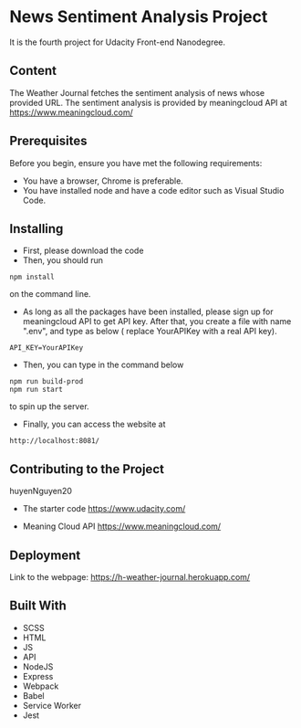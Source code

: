 # News Sentiment Analysis Project

It is the fourth project for Udacity Front-end Nanodegree. 

## Content

The Weather Journal fetches the sentiment analysis of news whose provided URL. The sentiment analysis is provided by meaningcloud API at https://www.meaningcloud.com/

## Prerequisites

Before you begin, ensure you have met the following requirements:
* You have a browser, Chrome is preferable.
* You have installed node and have a code editor such as Visual Studio Code.

## Installing

* First, please download the code
* Then, you should run 
```
npm install
``` 
on the command line.
* As long as all the packages have been installed, please sign up for meaningcloud API to get API key.
After that, you create a file with name ".env", and type as below ( replace YourAPIKey with a real API key).
```
API_KEY=YourAPIKey
``` 
* Then, you can type in the command below
```
npm run build-prod
npm run start
```
to spin up the server.
* Finally, you can access the website at
```
http://localhost:8081/
```


## Contributing to the Project

huyenNguyen20

* The starter code
https://www.udacity.com/  

* Meaning Cloud API
https://www.meaningcloud.com/


## Deployment

Link to the webpage: https://h-weather-journal.herokuapp.com/

## Built With

* SCSS
* HTML
* JS
* API
* NodeJS
* Express
* Webpack
* Babel
* Service Worker
* Jest
